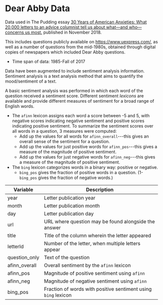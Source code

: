 # Dear Abby Data

Data used in The Pudding essay [30 Years of American Anxieties: What 20,000 letters to an advice columnist tell us about what—and who—concerns us most.](https://pudding.cool/2018/11/dearabby/) published in November 2018.

This includes questions publicly available on https://www.uexpress.com/, as well as a number of questions from the mid-1980s, obtained through digital copies of newspapers which included Dear Abby questions.

- Time span of data: 1985-Fall of 2017

Data have been augmented to include sentiment analysis information. Sentiment analysis is a text analysis method that aims to quantify the mood/sentiment of a text.

A basic sentiment analysis was performed in which each word of the question received a sentiment score. Different sentiment *lexicons* are available and provide different measures of sentiment for a broad range of English words.

- The `afinn` lexicon assigns each word a score between -5 and 5, with negative scores indicating negative sentiment and positive scores indicating positive sentiment. To summarize the sentiment scores over all words in a question, 3 measures were computed:
    - Add up the values for all words for `afinn_overall`---this gives an overall sense of the sentiment for a question.
    - Add up the values for just positive words for `afinn_pos`---this gives a measure of the magnitude of positive sentiment.
    - Add up the values for just negative words for `afinn_neg`---this gives a measure of the magnitude of positive sentiment.
- The `bing` lexicon categorizes words in a binary way: positive or negative.
    - `bing_pos` gives the fraction of positive words in a question. (1-`bing_pos` gives the fraction of negative words.)

| Variable      | Description                                          |
| ------------- | ---------------------------------------------------- |
| year          | Letter publication year                              |
| month         | Letter publication month                             |
| day           | Letter publication day                               |
| url           | URL where question may be found alongside the answer |
| title         | Title of the column wherein the letter appeared      |
| letterId      | Number of the letter, when multiple letters appear   |
| question_only | Text of the question                                 |
| afinn_overall | Overall sentiment by the `afinn` lexicon             |
| afinn_pos     | Magnitude of positive sentiment using `afinn`        |
| afinn_neg     | Magnitude of negative sentiment using `afinn`        |
| bing_pos      | Fraction of words with positive sentiment using `bing` lexicon        |
